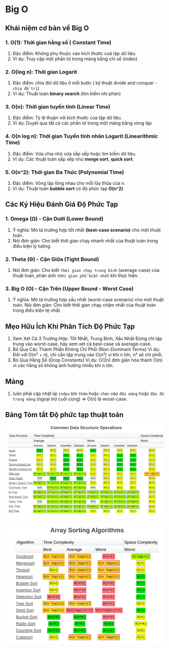# Big O

## Khái niệm cơ bản về Big O

### 1. O(1): Thời gian hằng số ( Constant Time)

1. Đặc điểm: Không phụ thuộc vào kích thước cuả tập dữ liệu.
2. Ví dụ: Truy cập một phần tử trong mảng bằng chỉ số (index)

### 2. O(log n): Thời gian Logarit

1. Đặc điểm: chia đôi dữ liệu ở mỗi bước ( kỹ thuật divide and conquer - `chia để trị`)
2. Ví dụ: Thuật toán **binary search** (tìm kiếm nhị phân)

### 3. O(n): Thời gian tuyến tính (Linear Time)

1. Đặc điểm: Tỷ lệ thuận với kích thước của tập dữ liệu.
2. Ví dụ: Duyệt qua tất cả các phần tử trong một mảng bằng vòng lặp

### 4. O(n log n): Thời gian Tuyến tính nhân Logarit (Linearithmic Time)

1. Đặc điểm: Vừa chia nhỏ vừa sắp xếp hoặc tìm kiếm dữ liệu.
2. Ví dụ: Các thuật toán sắp xếp như **merge sort**, **quick sort**.

### 5. O(n^2): Thời gian Đa Thức (Polynomial Time)

1. Đặc điểm: Vòng lặp lồng nhau cho mỗi lũy thừa của n.
2. Ví dụ: Thuật toán **bubble sort** có độ phức tạp **O(n^2)**

## Các Ký Hiệu Đánh Giá Độ Phức Tạp

### 1. Omega (Ω) - Cận Dưới (Lower Bound)

1. Ý nghĩa: Mô tả trường hợp tốt nhất **(best-case scenario)** cho một thuật toán.
2. Nói đơn giản: Cho biết thời gian chạy nhanh nhất của thuật toán trong điều kiện lý tưởng.

### 2. Theta (Θ) - Cận Giữa (Tight Bound)

1. Nói đơn giản: Cho biết `thời gian chạy trung bình` (average-case) của thuật toán, phản ánh `thời gian phổ biến nhất` khi thực hiện.

### 3. Big O (O) - Cận Trên (Upper Bound - Worst Case)

1. Ý nghĩa: Mô tả trường hợp xấu nhất (worst-case scenario) cho một thuật toán.
Nói đơn giản: Cho biết thời gian chạy chậm nhất của thuật toán trong điều kiện tệ nhất.

## Mẹo Hữu Ích Khi Phân Tích Độ Phức Tạp

1. Xem Xét Cả 3 Trường Hợp: Tốt Nhất, Trung Bình, Xấu Nhất
Đừng chỉ tập trung vào worst-case, hãy xem xét cả best-case và average-case.
2. Bỏ Qua Các Thành Phần Không Chi Phối (Non-Dominant Terms)
Ví dụ: Đối với O(n² + n), chỉ cần tập trung vào O(n²) vì khi n lớn, n² sẽ chi phối.
3. Bỏ Qua Hằng Số (Drop Constants)
Ví dụ: O(2n) đơn giản hóa thành O(n) vì các hằng số không ảnh hưởng nhiều khi n lớn.

## Mảng

1. luôn phải cập nhật lại `index` khi `thêm` hoặc `chèn` vào `đầu mảng` hoặc `đâu đó trong mảng` (ngoại trừ cuối cùng) => O(n) là wrost-case.

## Bảng Tóm tắt Độ phức tạp thuật toán

![Cấu trúc phổ biến](image.png)

![Thuật toán sắp xếp](image-1.png)